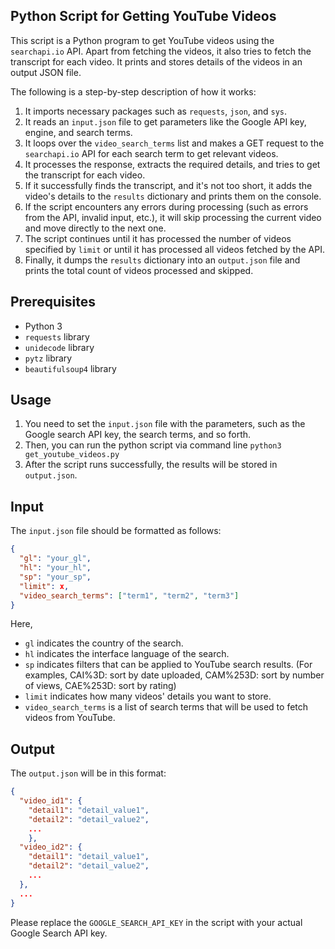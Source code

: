 ## Python Script for Getting YouTube Videos

This script is a Python program to get YouTube videos using the `searchapi.io` API. Apart from fetching the videos, it also tries to fetch the transcript for each video. It prints and stores details of the videos in an output JSON file. 

The following is a step-by-step description of how it works:

1. It imports necessary packages such as `requests`, `json`, and `sys`.
2. It reads an `input.json` file to get parameters like the Google API key, engine, and search terms.
3. It loops over the `video_search_terms` list and makes a GET request to the `searchapi.io` API for each search term to get relevant videos.
4. It processes the response, extracts the required details, and tries to get the transcript for each video.
5. If it successfully finds the transcript, and it's not too short, it adds the video's details to the `results` dictionary and prints them on the console.
6. If the script encounters any errors during processing (such as errors from the API, invalid input, etc.), it will skip processing the current video and move directly to the next one.
7. The script continues until it has processed the number of videos specified by `limit` or until it has processed all videos fetched by the API.
8. Finally, it dumps the `results` dictionary into an `output.json` file and prints the total count of videos processed and skipped.

## Prerequisites

- Python 3
- `requests` library
- `unidecode` library
- `pytz` library
- `beautifulsoup4` library

## Usage 

1. You need to set the `input.json` file with the parameters, such as the Google search API key, the search terms, and so forth.
2. Then, you can run the python script via command line `python3 get_youtube_videos.py`
3. After the script runs successfully, the results will be stored in `output.json`.

## Input

The `input.json` file should be formatted as follows:
```json
{
  "gl": "your_gl",
  "hl": "your_hl",
  "sp": "your_sp",
  "limit": x,
  "video_search_terms": ["term1", "term2", "term3"]
}
```
Here,
- `gl` indicates the country of the search.
- `hl` indicates the interface language of the search.
- `sp` indicates filters that can be applied to YouTube search results. (For examples, CAI%3D: sort by date uploaded,   CAM%253D: sort by number of views,   CAE%253D: sort by rating)
- `limit` indicates how many videos' details you want to store.
- `video_search_terms` is a list of search terms that will be used to fetch videos from YouTube.

## Output 

The `output.json` will be in this format:
```json
{
  "video_id1": {
    "detail1": "detail_value1",
    "detail2": "detail_value2",
    ...
    },
  "video_id2": {
    "detail1": "detail_value1",
    "detail2": "detail_value2",
    ...
  },
  ...
}
```

Please replace the `GOOGLE_SEARCH_API_KEY` in the script with your actual Google Search API key.